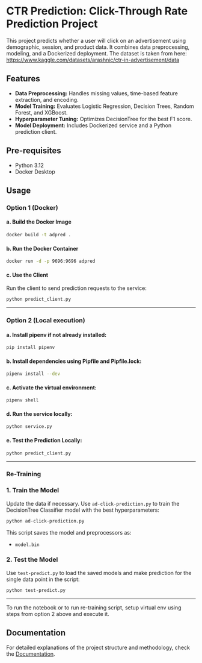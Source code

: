 
# CTR Prediction: Click-Through Rate Prediction Project

This project predicts whether a user will click on an advertisement using demographic, session, and product data. It combines data preprocessing, modeling, and a Dockerized deployment.
The dataset is taken from here: https://www.kaggle.com/datasets/arashnic/ctr-in-advertisement/data

## Features
- **Data Preprocessing:** Handles missing values, time-based feature extraction, and encoding.
- **Model Training:** Evaluates Logistic Regression, Decision Trees, Random Forest, and XGBoost.
- **Hyperparameter Tuning:** Optimizes DecisionTree for the best F1 score.
- **Model Deployment:** Includes Dockerized service and a Python prediction client.


## Pre-requisites
- Python 3.12 
- Docker Desktop

## Usage

### Option 1 (Docker)

#### a. Build the Docker Image
```bash
docker build -t adpred .
```

#### b. Run the Docker Container
```bash
docker run -d -p 9696:9696 adpred
```

#### c. Use the Client
Run the client to send prediction requests to the service:
```bash
python predict_client.py
```
---
### Option 2 (Local execution)

#### a. Install pipenv if not already installed:
```bash
pip install pipenv
```

#### b. Install dependencies using Pipfile and Pipfile.lock:
```bash
pipenv install --dev
```

#### c. Activate the virtual environment:
```bash
pipenv shell
```

#### d. Run the service locally:
```bash
python service.py
```

#### e.	Test the Prediction Locally:
```bash
python predict_client.py 
```
---
### Re-Training
### 1. Train the Model
Update the data if necessary. Use `ad-click-prediction.py` to train the DecisionTree Classifier model with the best hyperparameters:
```bash
python ad-click-prediction.py
```
This script saves the model and preprocessors as:
- `model.bin`

### 2. Test the Model
Use `test-predict.py` to load the saved models and make prediction for the single data point in the script:
```bash
python test-predict.py
```
---
To run the notebook or to run re-training script, setup virtual env using steps from option 2 above and execute it.
## Documentation
For detailed explanations of the project structure and methodology, check the [Documentation](Documentation/documentation.pdf).